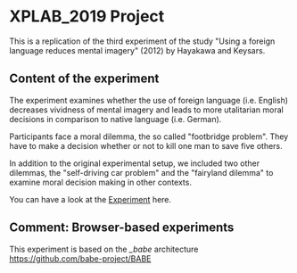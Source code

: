 # XPLAB_2019 Project

This is a replication of the third experiment of the study "Using a foreign language reduces mental imagery" (2012) by Hayakawa and Keysars.

## Content of the experiment
The experiment examines whether the use of foreign language (i.e. English) decreases vividness of mental imagery and leads to more utalitarian moral decisions 
in comparison to native language (i.e. German).

Participants face a moral dilemma, the so called "footbridge problem". They have to make a decision whether or not to kill one man to save five others. 

In addition to the original experimental setup, we included two other dilemmas, the "self-driving car problem" and the "fairyland dilemma" to examine moral decision making in other contexts.

You can have a look at the [Experiment](https://miladrouygari.github.io/Project-2.0/README.md) here.

## Comment: Browser-based experiments
This experiment is based on the *_babe* architecture
https://github.com/babe-project/BABE
